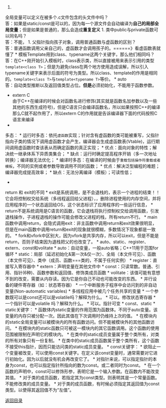 1. 
全局变量可以定义在被多个.c文件包含的头文件中吗？<br>
答：如果是static/const是可以的，因为每一个源文件会自动编译为**自己的局部全局变量**；但是如果是普通的，那么会造成**重复定义**
1. 
类中public与private函数可以同名吗？<br>
答：不能，
1. 
父指针指向孩子对象，调用普通函数与虚函数的区别？<br>
答：普通函数调用父亲自己的，虚函数才会调用孩子的。======》看虚函数表就懂了
* 
模板Template用到class、typename这两个关键字，那么他们相同吗？<br>
答：在C++刚开始引入模板时，class表示类，所以直接被用来表示引用的类型```template<class T>```；但是为避免class在两个地方使用造成误解，所以引入typename关键字来表示后面的符号为类型。所以class、template的作用是相同的。```template<class T>```与```template<typename T>```等价。
* 
auto<br>
答：自动类型推断以及返回值类型占位。**但是**必须初始化，不能用于函数参数。
* extern C<br>
由于C++在编译的时候会对函数名进行修饰(其实就是函数名加参数以及一些其他的东西生成符号)，但是C语言只会编译函数名，所以如果按照C++的编译那么C就不起作用了，所以extern C的作用就是告诉编译器下面的代码按照C语言来编译
* 
多态：
    * 
运行时多态：依托```虚函数```实现；针对含有虚函数的类可能被重写，父指针指向子类的情况下调用虚函数才会产生，编译器会生成虚函数表(Vtable)，运行期间调用虚函数时查该表从而确定函数的真正实现；
        * 优点：面向对象的特性；解决统一继承体系下异质类集合；
        * 缺点：运行时确定提高程序开销（多一次地址转换）；编译器无法优化；
    * 
编译时多态：在编译的时候由于```重载包括操作符重载或者模板```，不同的实例或者参数导致调用不同的函数；
        * 优点：解决泛型编程的难题；编译器完成提高效率；
        * 缺点：无法分离编译（模板）；可读性低；

* 
return 和 exit的不同
    * 
exit是系统调用，是不会退栈的，表示一个进程的结束！！它会将控制权交给系统（多线程返回给父进程），，删除进程使用的内存空间，并将应用程序的一个状态返回给OS，这个状态标识了应用程序的一些运行信息，
    * return不是系统调用是C语言的函数，它会退栈将执行控制权交给调用函数，引发退栈操作，子进程退栈的操作可能会修改父进程的栈，所有return不行。
    * main函数中调用return，会隐式调用exit：非主函数中调用return和exit效果很明显，但是在main函数中调用return和exit的现象就很模糊，多数情况下现象都是一致的。
    * fork和vfork中区别大，因为vfork是共享内存，所以可以exit，但是不能是return，否则子结束因为退栈把父的也改变了。
* 
auto、static、register、extern、const和volitate
    * auto：自动变量，一般auto省略；C++11用于范围for循环
    * static：局部（延迟初始化&第一次&仅一次）、全局（本文件可见）、函数（本文件可见）、类中（成员、函数===类的，不属于任何实例）
    * register：直接写入寄存器中
    * extern：声明变量在其他文件中
    * const：只读常数。普通、引用、指针(6种)、函数参数和返回值、修饰类成员函数
    * volitate：该值可能有意想不到的改变，需要从内存读。因为它是你自己不动也可能改变的东西。
        * 并行设备的硬件寄存器（如：状态寄存器）
        * 一个中断服务子程序中会访问到的非自动变量(Non-automatic variables)
        * 多线程应用中被几个任务共享的变量
        * 一个参数既可以是const还可以是volatile吗？解释为什么。
            * 可以。修改状态寄存器 
        * 一个指针可以是volatile 吗？解释为什么。
            * 可以。指针可变
* 
const、static
    * 
static关键字：
        * 
函数体内static变量的作用范围为函数体。不同于auto变量。该变量的内存只被分配一次。因此其值在下次调用时仍维持上次的值。
        * 
在模块内的static全局变量可以被模块内的所有函数访问。但不能被模块外的其他函数访问。
        * 
在模块内的static函数只可被这一模块内的其它函数调用。这个函数的使用范围被限制在声明它的模块内。
        * 
在类中的static成员变量属于整个类所有，对类的所有对象只有一份复制。
        * 
在类中的static成员函数属于整个类所有，这个函数不接受this指针，因而只能访问类的static成员变量。
    * 
const关键字：
        * 
欲阻止一个变量被改变，可以使用const关键字。在定义该const变量时，通常需要对它进行初始化。因为以后就没有机会再改变它了。
        * 
对指针来说，可以指定指针的本身为const，也可以指定指针所指向的数为const。或二者同时为const。
        * 
在一个函数的声明中，const可以修饰形参，表明它是一个输入参数。在函数内不能改变其值。
        * 
对于类的成员函数，若指定其为const类型。则表明其是一个常量函数。不能修改类的成员变量。
        * 
对于类的成员函数，有时候必须指定其返回值为const类型。以使得其返回值不为“左值”。 


[返回目录](README.md)